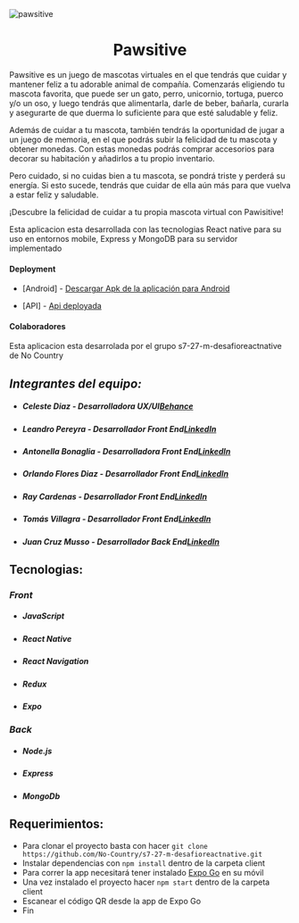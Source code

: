 

<img src='https://res.cloudinary.com/ddkurzft6/image/upload/v1681843052/pawsitive/logoparaleNAdro-01_utulfl.png' alt="pawsitive"/>
 <p align="center">
<h1 style="text-align: center;">Pawsitive</h1>
Pawsitive es un juego de mascotas virtuales en el que tendrás que cuidar y mantener feliz a tu adorable animal de compañía. Comenzarás eligiendo tu mascota favorita, que puede ser un gato, perro, unicornio, tortuga, puerco y/o un oso, y luego tendrás que alimentarla, darle de beber, bañarla, curarla y asegurarte de que duerma lo suficiente para que esté saludable y feliz.

Además de cuidar a tu mascota, también tendrás la oportunidad de jugar a un juego de memoria, en el que podrás subir la felicidad de tu mascota y obtener monedas. Con estas monedas podrás comprar accesorios para decorar su habitación y añadirlos a tu propio inventario.

Pero cuidado, si no cuidas bien a tu mascota, se pondrá triste y perderá su energía. Si esto sucede, tendrás que cuidar de ella aún más para que vuelva a estar feliz y saludable.

¡Descubre la felicidad de cuidar a tu propia mascota virtual con Pawisitive!
<p>


<p>Esta aplicacion esta desarrollada con las tecnologias React native para su uso en entornos mobile, Express y MongoDB para su servidor implementado</p>
<h4>Deployment</h4>

- [Android] - [Descargar Apk de la aplicación para Android]()

- [API] - [Api deployada](https://s7-27-m-desafioreactnative-production.up.railway.app)


<h4>Colaboradores</h4>
<p>Esta aplicacion esta desarrolada por el grupo <span>s7-27-m-desafioreactnative</span> de No Country</p>

## _Integrantes del equipo:_
* ##### Celeste Diaz - Desarrolladora UX/UI[Behance](https://www.behance.net/Bluewesome) #####
* ##### Leandro Pereyra - Desarrollador Front End[LinkedIn](https://www.linkedin.com/in/leandro-pereyra/) #####
* ##### Antonella Bonaglia - Desarrolladora Front End[LinkedIn](https://www.linkedin.com/in/) #####
* ##### Orlando Flores Diaz - Desarrollador Front End[LinkedIn](https://www.linkedin.com/in/orlando-flores365/) #####
* ##### Ray Cardenas - Desarrollador Front End[LinkedIn](https://www.linkedin.com/in/ray-kevin-cardenas-mayma-a59a341bb) #####
* ##### Tomás Villagra - Desarrollador Front End[LinkedIn](https://www.linkedin.com/in/tomas-villagra-381a8a24b/) #####
* ##### Juan Cruz Musso - Desarrollador Back End[LinkedIn](https://www.linkedin.com/in/) #####

## Tecnologias:
### _Front_
* ##### JavaScript #####
* ##### React Native #####
* ##### React Navigation #####
* ##### Redux #####
* ##### Expo #####

### _Back_
* ##### Node.js #####
* ##### Express #####
* ##### MongoDb #####

## Requerimientos:
* Para clonar el proyecto basta con hacer `git clone https://github.com/No-Country/s7-27-m-desafioreactnative.git`
* Instalar dependencias con `npm install` dentro de la carpeta client
* Para correr la app necesitará tener instalado [Expo Go](https://expo.dev/) en su móvil
* Una vez instalado el proyecto hacer `npm start` dentro de la carpeta client
* Escanear el código QR desde la app de Expo Go 
* Fin
